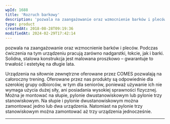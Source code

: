 ```yaml
---
wpId: 1688
title: 'Rozruch barkowy'
description: 'pozwala na zaangażowanie oraz wzmocnienie barków i pleców. Podczas ćwiczenia na tym urządzeniu pracują zarówno nadgarstki, łokcie, jak i barki. Solidna, stalowa konstrukcja jest malowana proszkowo – gwarantuje to trwałość i estetykę na długie lata. Urządzenia na siłownie zewnętrzne oferowane przez COMES pozwalają na całoroczny trening. Oferowane przez nas produkty są odpowiednie dla szerokiej grupy ...'
type: product
createdAt: 2018-08-28T09:19:36
modifiedAt: 2024-02-29T17:42:14
---
```



pozwala na zaangażowanie oraz wzmocnienie barków i pleców. Podczas ćwiczenia na tym urządzeniu pracują zarówno nadgarstki, łokcie, jak i barki. Solidna, stalowa konstrukcja jest malowana proszkowo – gwarantuje to trwałość i estetykę na długie lata.

Urządzenia na siłownie zewnętrzne oferowane przez COMES pozwalają na całoroczny trening. Oferowane przez nas produkty są odpowiednie dla szerokiej grupy odbiorców, w tym dla seniorów, ponieważ używanie ich nie wymaga użycia dużej siły, ani posiadania wysokiej sprawności fizycznej. Można je montować na słupie, pylonie dwustanowiskowym lub pylonie trzy stanowiskowym. Na słupie i pylonie dwustanowiskowym można zamontować jedno lub dwa urządzenia. Natomiast na pylonie trzy stanowiskowym można zamontować aż trzy urządzenia jednocześnie.

* * *